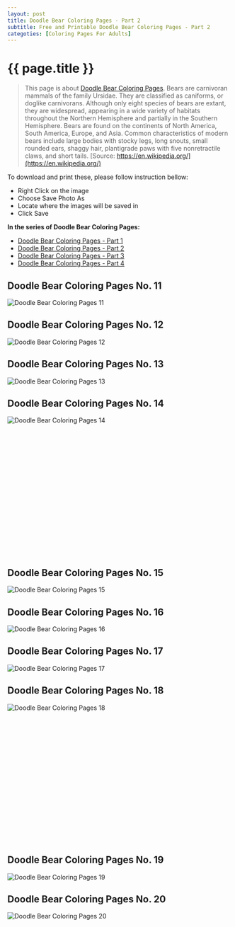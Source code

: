 ```yaml
---
layout: post
title: Doodle Bear Coloring Pages - Part 2
subtitle: Free and Printable Doodle Bear Coloring Pages - Part 2
categoties: [Coloring Pages For Adults]
---
```

{{ page.title }}
================
> This page is about [Doodle Bear Coloring Pages](https://freecoloringpages.github.io/). Bears are carnivoran mammals of the family Ursidae. They are classified as caniforms, or doglike carnivorans. Although only eight species of bears are extant, they are widespread, appearing in a wide variety of habitats throughout the Northern Hemisphere and partially in the Southern Hemisphere. Bears are found on the continents of North America, South America, Europe, and Asia. Common characteristics of modern bears include large bodies with stocky legs, long snouts, small rounded ears, shaggy hair, plantigrade paws with five nonretractile claws, and short tails. [Source: https://en.wikipedia.org/](https://en.wikipedia.org/)

To download and print these, please follow instruction bellow:
* Right Click on the image 
* Choose Save Photo As 
* Locate where the images will be saved in 
* Click Save

**In the series of Doodle Bear Coloring Pages:**

* [Doodle Bear Coloring Pages - Part 1](https://freecoloringpages.github.io/2017/11/24/Doodle-Bear-Coloring-Pages-part-1.html)
* [Doodle Bear Coloring Pages - Part 2](https://freecoloringpages.github.io/2017/11/24/Doodle-Bear-Coloring-Pages-part-2.html)
* [Doodle Bear Coloring Pages - Part 3](https://freecoloringpages.github.io/2017/11/24/Doodle-Bear-Coloring-Pages-part-3.html)
* [Doodle Bear Coloring Pages - Part 4](https://freecoloringpages.github.io/2017/11/24/Doodle-Bear-Coloring-Pages-part-4.html)

## Doodle Bear Coloring Pages No. 11
![Doodle Bear Coloring Pages 11](https://freecoloringpages.github.io/img1/Doodle-Bear-Coloring-Pages%20(11).jpg "Doodle Bear Coloring Pages 11")

## Doodle Bear Coloring Pages No. 12
![Doodle Bear Coloring Pages 12](https://freecoloringpages.github.io/img1/Doodle-Bear-Coloring-Pages%20(12).jpg "Doodle Bear Coloring Pages 12")

## Doodle Bear Coloring Pages No. 13
![Doodle Bear Coloring Pages 13](https://freecoloringpages.github.io/img1/Doodle-Bear-Coloring-Pages%20(13).jpg "Doodle Bear Coloring Pages 13")

## Doodle Bear Coloring Pages No. 14
![Doodle Bear Coloring Pages 14](https://freecoloringpages.github.io/img1/Doodle-Bear-Coloring-Pages%20(14).jpg "Doodle Bear Coloring Pages 14")

<script async src="//pagead2.googlesyndication.com/pagead/js/adsbygoogle.js"></script><!-- Texxtonly --><ins class="adsbygoogle" style="display:inline-block;width:336px;height:280px" data-ad-client="ca-pub-6753140515841889" data-ad-slot="3207852233"></ins><script>(adsbygoogle = window.adsbygoogle || []).push({}); </script>

## Doodle Bear Coloring Pages No. 15
![Doodle Bear Coloring Pages 15](https://freecoloringpages.github.io/img1/Doodle-Bear-Coloring-Pages%20(15).jpg "Doodle Bear Coloring Pages 15")

## Doodle Bear Coloring Pages No. 16
![Doodle Bear Coloring Pages 16](https://freecoloringpages.github.io/img1/Doodle-Bear-Coloring-Pages%20(16).jpg "Doodle Bear Coloring Pages 16")

## Doodle Bear Coloring Pages No. 17
![Doodle Bear Coloring Pages 17](https://freecoloringpages.github.io/img1/Doodle-Bear-Coloring-Pages%20(17).jpg "Doodle Bear Coloring Pages 17")

## Doodle Bear Coloring Pages No. 18
![Doodle Bear Coloring Pages 18](https://freecoloringpages.github.io/img1/Doodle-Bear-Coloring-Pages%20(18).jpg "Doodle Bear Coloring Pages 18")

<script async src="//pagead2.googlesyndication.com/pagead/js/adsbygoogle.js"></script><!-- Texxtonly --><ins class="adsbygoogle" style="display:inline-block;width:336px;height:280px" data-ad-client="ca-pub-6753140515841889" data-ad-slot="3207852233"></ins><script>(adsbygoogle = window.adsbygoogle || []).push({}); </script>

## Doodle Bear Coloring Pages No. 19
![Doodle Bear Coloring Pages 19](https://freecoloringpages.github.io/img1/Doodle-Bear-Coloring-Pages%20(19).jpg "Doodle Bear Coloring Pages 19")

## Doodle Bear Coloring Pages No. 20
![Doodle Bear Coloring Pages 20](https://freecoloringpages.github.io/img1/Doodle-Bear-Coloring-Pages%20(20).jpg "Doodle Bear Coloring Pages 20")

